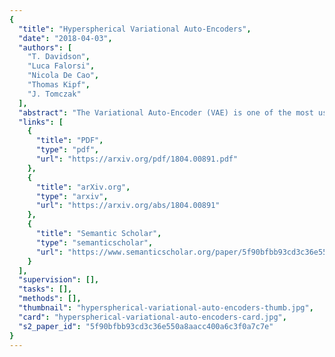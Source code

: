 ```yaml
---
{
  "title": "Hyperspherical Variational Auto-Encoders",
  "date": "2018-04-03",
  "authors": [
    "T. Davidson",
    "Luca Falorsi",
    "Nicola De Cao",
    "Thomas Kipf",
    "J. Tomczak"
  ],
  "abstract": "The Variational Auto-Encoder (VAE) is one of the most used unsupervised machine learning models. But although the default choice of a Gaussian distribution for both the prior and posterior represents a mathematically convenient distribution often leading to competitive results, we show that this parameterization fails to model data with a latent hyperspherical structure. To address this issue we propose using a von Mises-Fisher (vMF) distribution instead, leading to a hyperspherical latent space. Through a series of experiments we show how such a hyperspherical VAE, or $\\mathcal{S}$-VAE, is more suitable for capturing data with a hyperspherical latent structure, while outperforming a normal, $\\mathcal{N}$-VAE, in low dimensions on other data types.",
  "links": [
    {
      "title": "PDF",
      "type": "pdf",
      "url": "https://arxiv.org/pdf/1804.00891.pdf"
    },
    {
      "title": "arXiv.org",
      "type": "arxiv",
      "url": "https://arxiv.org/abs/1804.00891"
    },
    {
      "title": "Semantic Scholar",
      "type": "semanticscholar",
      "url": "https://www.semanticscholar.org/paper/5f90bfbb93cd3c36e550a8aacc400a6c3f0a7c7e"
    }
  ],
  "supervision": [],
  "tasks": [],
  "methods": [],
  "thumbnail": "hyperspherical-variational-auto-encoders-thumb.jpg",
  "card": "hyperspherical-variational-auto-encoders-card.jpg",
  "s2_paper_id": "5f90bfbb93cd3c36e550a8aacc400a6c3f0a7c7e"
}
---
```



